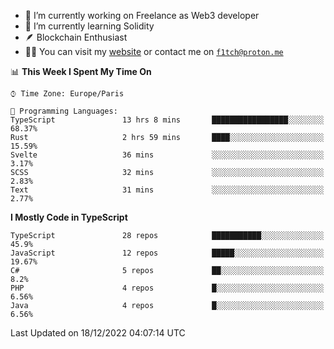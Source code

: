 - 🔭 I’m currently working on Freelance as Web3 developer
- 🌱 I’m currently learning Solidity
- 🪶 Blockchain Enthusiast
- 👨‍💻 You can visit my [website](https://f1tch.xyz) or contact me on [`f1tch@proton.me`](mailto:f1tch@proton.me)

<!--START_SECTION:waka-->
📊 **This Week I Spent My Time On** 

```text
⌚︎ Time Zone: Europe/Paris

💬 Programming Languages: 
TypeScript               13 hrs 8 mins       █████████████████░░░░░░░░   68.37% 
Rust                     2 hrs 59 mins       ████░░░░░░░░░░░░░░░░░░░░░   15.59% 
Svelte                   36 mins             ░░░░░░░░░░░░░░░░░░░░░░░░░   3.17% 
SCSS                     32 mins             ░░░░░░░░░░░░░░░░░░░░░░░░░   2.83% 
Text                     31 mins             ░░░░░░░░░░░░░░░░░░░░░░░░░   2.77%

```

**I Mostly Code in TypeScript** 

```text
TypeScript               28 repos            ███████████░░░░░░░░░░░░░░   45.9% 
JavaScript               12 repos            █████░░░░░░░░░░░░░░░░░░░░   19.67% 
C#                       5 repos             ██░░░░░░░░░░░░░░░░░░░░░░░   8.2% 
PHP                      4 repos             █░░░░░░░░░░░░░░░░░░░░░░░░   6.56% 
Java                     4 repos             █░░░░░░░░░░░░░░░░░░░░░░░░   6.56%

```



 Last Updated on 18/12/2022 04:07:14 UTC
<!--END_SECTION:waka-->
